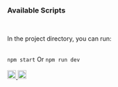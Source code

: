 <h3>Available Scripts</h3>
<br />

<p>In the project directory, you can run:</p>
<br />
<code>npm start</code>
Or 
<code>npm run dev</code>
<br />
<br />
<a href='https://t.me/sirojoff' target='_blank'>
  <img src='https://upload.wikimedia.org/wikipedia/commons/thumb/8/82/Telegram_logo.svg/480px-Telegram_logo.svg.png' width='20'/>
</a>
<a href='https://www.instagram.com/siroj.developper/' target='_blank'>
  <img src='https://upload.wikimedia.org/wikipedia/commons/thumb/a/a5/Instagram_icon.png/2048px-Instagram_icon.png' width='20'/>
</a>
